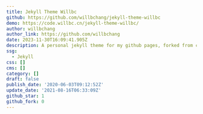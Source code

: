 ```yaml
---
title: Jekyll Theme Willbc
github: https://github.com/willbchang/jekyll-theme-willbc
demo: https://code.willbc.cn/jekyll-theme-willbc/
author: willbchang
author_link: https://github.com/willbchang
date: 2023-11-30T16:09:41.905Z
description: A personal jekyll theme for my github pages, forked from cayman.
ssg:
  - Jekyll
css: []
cms: []
category: []
draft: false
publish_date: '2020-06-03T09:12:52Z'
update_date: '2021-08-16T06:33:09Z'
github_star: 1
github_fork: 0
---
```

